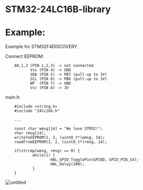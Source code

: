 # STM32-24LC16B-library

# Example:
Example for STM32F4DISCOVERY. 

Connect EEPROM:

        A0,1,2 (PIN 1,2,3) -> not connected
               Vss (PIN 4) -> GND
               SDA (PIN 5) -> PB7 (pull-up to 3V)
               SCL (PIN 6) -> PB6 (pull-up to 3V)
               WP  (PIN 7) -> GND
               Vcc (PIN 8) -> 3V
               
main.h:

        #include <string.h>
        #include "24lc16b.h"
        
        ...
        
        const char wmsg[14] = "We love STM32!";
        char rmsg[14];
        writeToEEPROM(2, 2, (uint8_t*)wmsg, 14);
        readFromEEPROM(2, 2, (uint8_t*)rmsg, 14);

        if(strcmp(wmsg, rmsg) == 0) {
                while(1) {
                        HAL_GPIO_TogglePin(GPIOD, GPIO_PIN_14);
                        HAL_Delay(100);
                }
        }
        
        

![untitled](https://user-images.githubusercontent.com/74777523/221693956-cfcc9215-3ed3-493d-991d-dce325fe1560.png)
